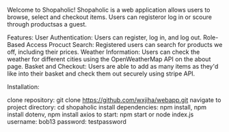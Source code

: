 Welcome to Shopaholic!
Shopaholic is a web application allows users to browse, select and checkout items. Users can registeror log in or scoure through productsas a guest.

Features: User Authentication: Users can register, log in, and log out. Role-Based Access  Procuct Search: Registered users can search for products we off, including their prices. Weather Information: Users can check the weather for different cities using the OpenWeatherMap API on the about page. Basket and Checkout: Users are able to add as many items as they'd like into their basket and check them out securely using stripe API.

Installation:

﻿﻿﻿clone repository: git clone https://github.com/wxjiha/webapp.git
﻿﻿﻿navigate to project directory: cd shopaholic
﻿﻿﻿install dependencies: npm install, npm install dotenv, npm install axios
﻿﻿﻿to start: npm start or node index.js
username: bob13 password: testpassword